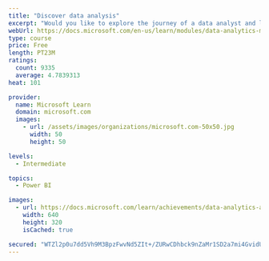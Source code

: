 ```yaml
---
title: "Discover data analysis"
excerpt: "Would you like to explore the journey of a data analyst and learn how a data analyst tells a story with data? In this module, you will explore the different roles in data and learn the different tasks of a data analyst."
webUrl: https://docs.microsoft.com/en-us/learn/modules/data-analytics-microsoft/
type: course
price: Free
length: PT23M
ratings:
  count: 9335
  average: 4.7839313
heat: 101

provider:
  name: Microsoft Learn
  domain: microsoft.com
  images:
    - url: /assets/images/organizations/microsoft.com-50x50.jpg
      width: 50
      height: 50

levels:
  - Intermediate

topics:
  - Power BI

images:
  - url: https://docs.microsoft.com/learn/achievements/data-analytics-and-microsoft-social.png
    width: 640
    height: 320
    isCached: true

secured: "WTZl2p0u7dd5Vh9M3BpzFwvNd5ZIt+/ZURwCDhbck9nZaMr1SD2a7mi4GvidUI+ibR9LTmLys/5Y3Ga7I/GBI4fBZKPLLmwtWwG+089apoWksuw7ubDGWzIeNe4WruQfcgHpccy8TV3gZpjWkZm9Qhmr7m0wuKiGuImkFAmxUNz6dbu/bhQtEh1Kb4ygWaiBPsbG/AZguyQV4Ug4h5crrryBToothZFc79nZaaYsiT9AbfetWyO+vy+MVQ+GNqCLQ2lnibKMp27g1v64OGYRXFK51at6Elu9XP3BlphZ7LLVi6tJUAnxz69phRbklBGmbuh4/VMYB7HEULfB4Dqg2qMV0GFJFpaWlyf2OwTxNe+Pd7NNfW7oB6aAUS5tPkmk1PcFkeJOO64F0LjGB6EaJGOElAHgfWvTW5YLi/Z00pM=;fVTdkOPGCkJeDkmLPWK+yg=="
---
```



